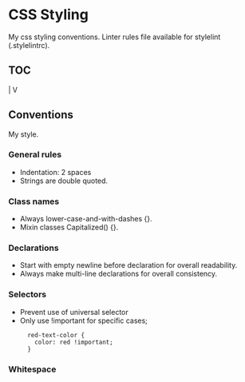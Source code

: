 # CSS Styling

My css styling conventions. Linter rules file available for stylelint (.stylelintrc).



## TOC
 |
 V


## Conventions

My style.

### General rules

* Indentation: 2 spaces
* Strings are double quoted.


### Class names
* Always lower-case-and-with-dashes {}.
* Mixin classes Capitalized() {}.


### Declarations
* Start with empty newline before declaration for overall readability.
* Always make multi-line declarations for overall consistency.


### Selectors
* Prevent use of universal selector
* Only use !important for specific cases;
  ```
    red-text-color {
      color: red !important;
    }
  ```


### Whitespace
